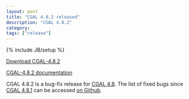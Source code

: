 ```yaml
---
layout: post
title: "CGAL 4.8.2 released"
description: "CGAL 4.8.2"
category: 
tags: ["release"]
---
```

{% include JB/setup %}

<i class="bi bi-arrow-down-circle"></i>
<a href="https://github.com/CGAL/cgal/releases/tag/releases%2FCGAL-4.8.2">Download CGAL-4.8.2</a>

<i class="bi bi-book"></i>
<a href="https://doc.cgal.org/4.8.2/Manual/index.html">CGAL-4.8.2 documentation</a>

<p>CGAL 4.8.2 is a bug-fix release for <a href="../../../../2016/04/08/cgal48">CGAL 4.8</a>.
The list of fixed bugs since <a href="../../../../2016/06/13/cgal-481">CGAL 4.8.1</a>
can be accessed <a href="https://github.com/CGAL/cgal/issues?q=milestone%3A4.8.2">on Github</a>.</p>
